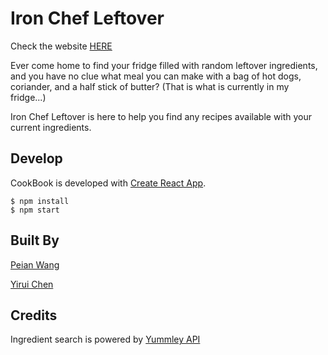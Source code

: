 # Iron Chef Leftover

Check the website [HERE](ttp://76.167.106.227/)

Ever come home to find your fridge filled with random leftover ingredients, and you have no clue what meal you can make with a bag of hot dogs, coriander, and a half stick of butter? (That is what is currently in my fridge...)

Iron Chef Leftover is here to help you find any recipes available with your current ingredients.

## Develop
CookBook is developed with [Create React App](https://github.com/facebookincubator/create-react-app).
```
$ npm install
$ npm start
```

## Built By
[Peian Wang](https://github.com/mangopeian)

[Yirui Chen](https://github.com/yiruic)

## Credits
Ingredient search is powered by [Yummley API](https://developer.yummly.com/)

